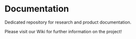 # Documentation

Dedicated repository for research and product documentation.

Please visit our Wiki for further information on the project!
